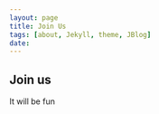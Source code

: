 ```yaml
---
layout: page
title: Join Us
tags: [about, Jekyll, theme, JBlog]
date:
---
```



## Join us
It will be fun
